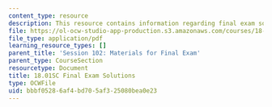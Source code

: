 ```yaml
---
content_type: resource
description: This resource contains information regarding final exam solutions.
file: https://ol-ocw-studio-app-production.s3.amazonaws.com/courses/18-01sc-single-variable-calculus-fall-2010/bbbf05286af4bd705af325080bea0e23_MIT18_01SCF10_finalsol.pdf
file_type: application/pdf
learning_resource_types: []
parent_title: 'Session 102: Materials for Final Exam'
parent_type: CourseSection
resourcetype: Document
title: 18.01SC Final Exam Solutions
type: OCWFile
uid: bbbf0528-6af4-bd70-5af3-25080bea0e23
---
```

